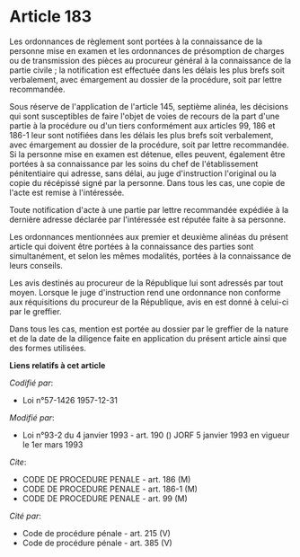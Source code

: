 # Article 183

Les ordonnances de règlement sont portées à la connaissance de la personne mise en examen et les ordonnances de présomption
de charges ou de transmission des pièces au procureur général à la connaissance de la partie civile ; la notification est
effectuée dans les délais les plus brefs soit verbalement, avec émargement au dossier de la procédure, soit par lettre
recommandée.

Sous réserve de l'application de l'article 145, septième alinéa, les décisions qui sont susceptibles de faire l'objet de
voies de recours de la part d'une partie à la procédure ou d'un tiers conformément aux articles 99, 186 et 186-1 leur sont
notifiées dans les délais les plus brefs soit verbalement, avec émargement au dossier de la procédure, soit par lettre
recommandée. Si la personne mise en examen est détenue, elles peuvent, également être portées à sa connaissance par les soins
du chef de l'établissement pénitentiaire qui adresse, sans délai, au juge d'instruction l'original ou la copie du récépissé
signé par la personne. Dans tous les cas, une copie de l'acte est remise à l'intéressée.

Toute notification d'acte à une partie par lettre recommandée expédiée à la dernière adresse déclarée par l'intéressée est
réputée faite à sa personne.

Les ordonnances mentionnées aux premier et deuxième alinéas du présent article qui doivent être portées à la connaissance des
parties sont simultanément, et selon les mêmes modalités, portées à la connaissance de leurs conseils.

Les avis destinés au procureur de la République lui sont adressés par tout moyen. Lorsque le juge d'instruction rend une
ordonnance non conforme aux réquisitions du procureur de la République, avis en est donné à celui-ci par le greffier.

Dans tous les cas, mention est portée au dossier par le greffier de la nature et de la date de la diligence faite en
application du présent article ainsi que des formes utilisées.

**Liens relatifs à cet article**

_Codifié par_:

  - Loi n°57-1426 1957-12-31

_Modifié par_:

  - Loi n°93-2 du 4 janvier 1993 - art. 190 () JORF 5 janvier 1993 en vigueur le 1er mars 1993

_Cite_:

  - CODE DE PROCEDURE PENALE - art. 186 (M)
  - CODE DE PROCEDURE PENALE - art. 186-1 (M)
  - CODE DE PROCEDURE PENALE - art. 99 (M)

_Cité par_:

  - Code de procédure pénale - art. 215 (V)
  - Code de procédure pénale - art. 385 (V)

